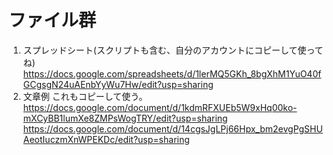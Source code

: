 # ファイル群
1. スプレッドシート(スクリプトも含む、自分のアカウントにコピーして使ってね)
https://docs.google.com/spreadsheets/d/1lerMQ5GKh_8bgXhM1YuO40fGCgsgN24uAEnbYyWu7Hw/edit?usp=sharing
2. 文章例
これもコピーして使う。
https://docs.google.com/document/d/1kdmRFXUEb5W9xHq00ko-mXCyBB1lumXe8ZMPsWogTRY/edit?usp=sharing
https://docs.google.com/document/d/14cgsJgLPj66Hpx_bm2evgPgSHUAeotIuczmXnWPEKDc/edit?usp=sharing
